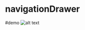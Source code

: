 # navigationDrawer
#demo
![alt text](https://cdn.journaldev.com/wp-content/uploads/2015/12/android-navigation-drawer.gif)
